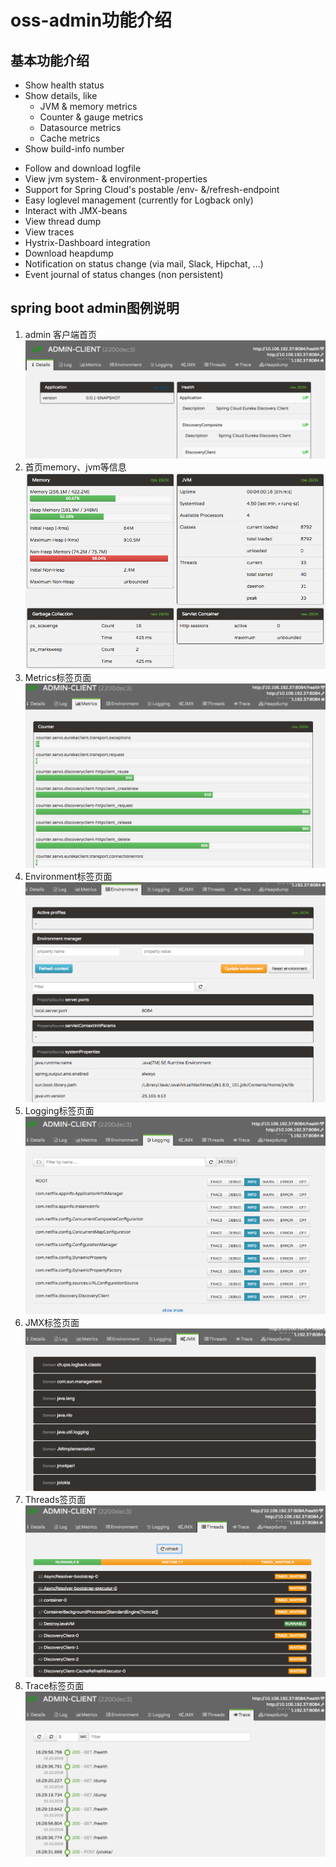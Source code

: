 # oss-admin功能介绍
## 基本功能介绍
+ Show health status
+ Show details, like
  + JVM & memory metrics
  + Counter & gauge metrics
  + Datasource metrics
  + Cache metrics
+ Show build-info number
* Follow and download logfile
* View jvm system- & environment-properties
* Support for Spring Cloud's postable /env- &/refresh-endpoint
* Easy loglevel management (currently for Logback only)
* Interact with JMX-beans
* View thread dump
* View traces
* Hystrix-Dashboard integration
* Download heapdump
* Notification on status change (via mail, Slack, Hipchat, ...)
* Event journal of status changes (non persistent)
## spring boot admin图例说明
1. admin 客户端首页
![configserver.png](src/readme/spring-boot-admin-1.png)
2. 首页memory、jvm等信息
![configserver.png](src/readme/spring-boot-admin-2.png)
3. Metrics标签页面
![configserver.png](src/readme/spring-boot-admin-3.png)
4. Environment标签页面
![configserver.png](src/readme/spring-boot-admin-4.png)
5. Logging标签页面
![configserver.png](src/readme/spring-boot-admin-5.png)
6. JMX标签页面
![configserver.png](src/readme/spring-boot-admin-6.png)
7. Threads签页面
![configserver.png](src/readme/spring-boot-admin-7.png)
8. Trace标签页面
![configserver.png](src/readme/spring-boot-admin-8.png)
